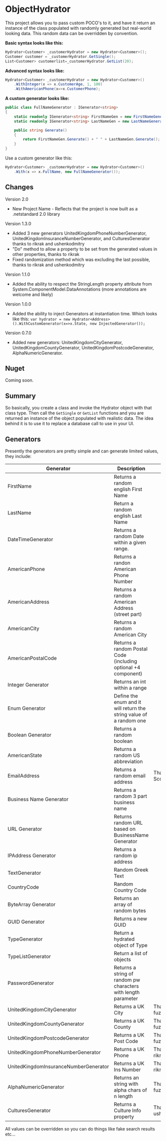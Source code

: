 ObjectHydrator
==============

This project allows you to pass custom POCO's to it, and have it return an instance of the class populated with randomly generated but real-world looking data. This random data can be overridden by convention.

**Basic syntax looks like this:**

```csharp
Hydrator<Customer> _customerHydrator = new Hydrator<Customer>();
Customer customer = _customerHydrator.GetSingle();
List<Customer> customerlist=_customerHydrator.GetList(20);
```

**Advanced syntax looks like:**

```csharp
Hydrator<Customer> _customerHydrator = new Hydrator<Customer>()
    .WithInteger(x => x.CustomerAge, 1, 100)
    .WithAmericanPhone(x=>x.CustomerPhone);
```

**A custom generator looks like:**

```csharp
public class FullNameGenerator : IGenerator<string>
{
    static readonly IGenerator<string> FirstNameGen = new FirstNameGenerator();
    static readonly IGenerator<string> LastNameGen = new LastNameGenerator();

    public string Generate()
    {
        return FirstNameGen.Generate() + " " + LastNameGen.Generate();
    }
}
```
    
Use a custom generator like this:

```csharp
Hydrator<Customer> _customerHydrator = new Hydrator<Customer>()
    .With(x => x.FullName, new FullNameGenerator());
```

## Changes

Version 2.0
* New Project Name - Reflects that the project is now built as a .netstandard 2.0 library

Version 1.3.0
* Added 3 new generators UnitedKingdomPhoneNumberGenerator, UnitedKingdomInsuranceNumberGenerator, and CulturesGenerator thanks to rikrak and ushenkodmitry
*  "Do" method to allow a property to be set from the generated values in other properties, thanks to rikrak
* Fixed randomization method which was excluding the last possible, thanks to rikrak and ushenkodmitry

Version 1.1.0
* Added the ability to respect the StringLength property attribute from System.ComponentModel.DataAnnotations (more annotations are welcome and likely)

Version 1.0.0

* Added the ability to inject Generators at instantiation time. Which looks like this:
  `var hydrator = new Hydrator<Address>().WithCustomGenerator(x=>x.State, new InjectedGenerator());`

Version 0.7.0

* Added new generators: UnitedKingdomCityGenerator, UnitedKingdomCountyGenerator, UnitedKingdomPostcodeGenerator, AlphaNumericGenerator.

## Nuget
Coming soon.

## Summary

So basically, you create a class and invoke the Hydrator object with that class type. Then call the `GetSingle` or `GetList` functions and you are returned an instance of the object populated with realistic data. The idea behind it is to use it to replace a database call to use in your UI. 

## Generators

Presently the generators are pretty simple and can generate limited values, they include:

Generator | Description | Notes
----------|-------------|--------
FirstName | Returns a random english First Name
LastName  | Return a random english Last Name
DateTimeGenerator | Returns a random Date within a given range.
AmericanPhone | Returns a randon American Phone Number
AmericanAddress | Returns a random American Address (street part)
AmericanCity | Returns a random American City
AmericanPostalCode | Returns a random Postal Code (including optional +4 component)
Integer Generator | Returns an int within a range
Enum Generator | Define the enum and it will return the string value of a random one 
Boolean Generator | Returns a random boolean
AmericanState | Returns a random US abbreviation
EmailAddress | Returns a random email address | Thanks ScottMonnig! 
Business Name Generator | Returns a random 3 part business name
URL Generator | Returns random URL based on BusinessName Generator 
IPAddress Generator | Returns a random ip address
TextGenerator | Random Greek Text
CountryCode | Random Country Code
ByteArray Generator | Returns an array of random bytes
GUID Generator | Returns a new GUID
TypeGenerator | Return a hydrated object of Type
TypeListGenerator | Return a list of objects
PasswordGenerator | Returns a string of random pw characters with length parameter
UnitedKingdomCityGenerator | Returns a UK City | Thanks to fuzzy-afterlife
UnitedKingdomCountyGenerator | Returns a UK County | Thanks to fuzzy-afterlife
UnitedKingdomPostcodeGenerator | Returns a UK Post Code | Thanks to fuzzy-afterlife
UnitedKingdomPhoneNumberGenerator | Returns a UK Phone | Thanks to rikrak
UnitedKingdomInsuranceNumberGenerator | Returns a UK Ins Number | Thanks to rikrak
AlphaNumericGenerator | Returns an string with alpha chars of n length | Thanks to fuzzy-afterlife
CulturesGenerator | Returns a Culture Info property | Thanks to ushenkodmitry

All values can be overridden so you can do things like fake search results etc...
